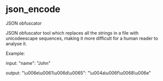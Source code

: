 # json_encode

JSON obfuscator

JSON obfuscator tool which replaces all the strings in a file with unicodeescape sequences, making it more difficult for a human reader to analyse it.

Example:

input: "name": "John"

output: "\u006e\u0061\u006d\u0065": "\u004a\u006f\u0068\u006e"

